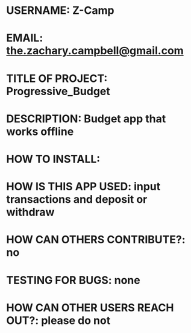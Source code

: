 # USERNAME: Z-Camp
# EMAIL: the.zachary.campbell@gmail.com
# TITLE OF PROJECT: Progressive_Budget
# DESCRIPTION: Budget app that works offline
# HOW TO INSTALL:
# HOW IS THIS APP USED: input transactions and deposit or withdraw
# HOW CAN OTHERS CONTRIBUTE?: no
# TESTING FOR BUGS: none
# HOW CAN OTHER USERS REACH OUT?: please do not